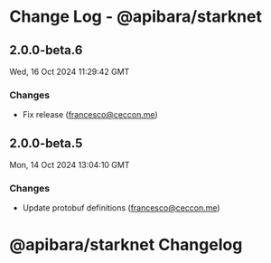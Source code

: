 # Change Log - @apibara/starknet

<!-- This log was last generated on Wed, 16 Oct 2024 11:29:42 GMT and should not be manually modified. -->

<!-- Start content -->

## 2.0.0-beta.6

Wed, 16 Oct 2024 11:29:42 GMT

### Changes

- Fix release (francesco@ceccon.me)

## 2.0.0-beta.5

Mon, 14 Oct 2024 13:04:10 GMT

### Changes

- Update protobuf definitions (francesco@ceccon.me)

# @apibara/starknet Changelog
